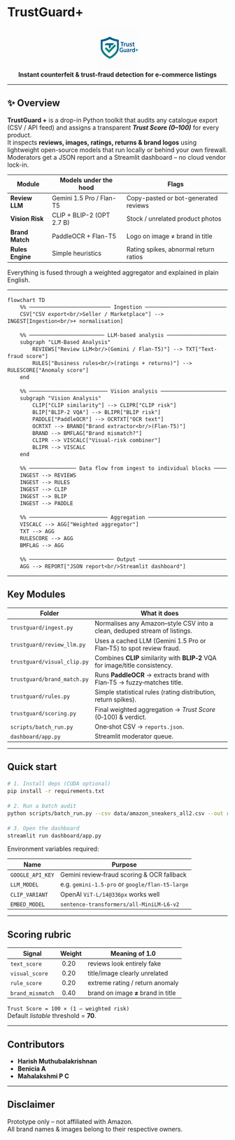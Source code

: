 # TrustGuard+

<p align="center">
  <img 
    src="https://raw.githubusercontent.com/Mharish0341/trustguard/main/assets/logo.png" 
    alt="TrustGuard+ logo" 
    height="95"
  />
  <br/>
  <strong>Instant counterfeit &amp; trust-fraud detection for e-commerce listings</strong>
</p>

---

## ✨ Overview
**TrustGuard +** is a drop-in Python toolkit that audits any catalogue export (CSV / API feed) and assigns a transparent **_Trust Score (0–100)_** for every product.  
It inspects **reviews, images, ratings, returns & brand logos** using lightweight open-source models that run locally or behind your own firewall. Moderators get a JSON report and a Streamlit dashboard – no cloud vendor lock-in.

| Module | Models under the hood | Flags                         |
|--------|----------------------|-------------------------------|
| **Review LLM**       | Gemini 1.5 Pro / Flan-T5    | Copy-pasted or bot-generated reviews |
| **Vision Risk**      | CLIP + BLIP-2 (OPT 2.7 B)  | Stock / unrelated product photos     |
| **Brand Match**      | PaddleOCR + Flan-T5        | Logo on image ≠ brand in title        |
| **Rules Engine**     | Simple heuristics          | Rating spikes, abnormal return ratios |

Everything is fused through a weighted aggregator and explained in plain English.

---

```mermaid
flowchart TD
    %% ────────────────────────── Ingestion ──────────────────────────
    CSV["CSV export<br/>Seller / Marketplace"] --> INGEST[Ingestion<br/>+ normalisation]

    %% ──────────────────────── LLM-based analysis ───────────────────
    subgraph "LLM-Based Analysis"
        REVIEWS["Review LLM<br/>(Gemini / Flan-T5)"] --> TXT["Text-fraud score"]
        RULES["Business rules<br/>(ratings + returns)"] --> RULESCORE["Anomaly score"]
    end

    %% ───────────────────────── Vision analysis ─────────────────────
    subgraph "Vision Analysis"
        CLIP["CLIP similarity"] --> CLIPR["CLIP risk"]
        BLIP["BLIP-2 VQA"] --> BLIPR["BLIP risk"]
        PADDLE["PaddleOCR"] --> OCRTXT["OCR text"]
        OCRTXT --> BRAND["Brand extractor<br/>(Flan-T5)"]
        BRAND --> BMFLAG["Brand mismatch?"]
        CLIPR --> VISCALC["Visual-risk combiner"]
        BLIPR --> VISCALC
    end

    %% ─────────────── Data flow from ingest to individual blocks ────
    INGEST --> REVIEWS
    INGEST --> RULES
    INGEST --> CLIP
    INGEST --> BLIP
    INGEST --> PADDLE

    %% ───────────────────────── Aggregation ─────────────────────────
    VISCALC --> AGG["Weighted aggregator"]
    TXT --> AGG
    RULESCORE --> AGG
    BMFLAG --> AGG

    %% ─────────────────────────── Output ────────────────────────────
    AGG --> REPORT["JSON report<br/>Streamlit dashboard"]

```

</div>

---

## Key Modules

| Folder | What it does |
|--------|--------------|
| `trustguard/ingest.py` | Normalises any Amazon–style CSV into a clean, deduped stream of listings. |
| `trustguard/review_llm.py` | Uses a cached LLM (Gemini 1.5 Pro or Flan‑T5) to spot review fraud. |
| `trustguard/visual_clip.py` | Combines **CLIP** similarity with **BLIP‑2** VQA for image/title consistency. |
| `trustguard/brand_match.py` | Runs **PaddleOCR** → extracts brand with Flan‑T5 → fuzzy‑matches title. |
| `trustguard/rules.py` | Simple statistical rules (rating distribution, return spikes). |
| `trustguard/scoring.py` | Final weighted aggregation → _Trust Score_ (0‑100) & verdict. |
| `scripts/batch_run.py` | One‑shot CSV → `reports.json`. |
| `dashboard/app.py` | Streamlit moderator queue. |

---

## Quick start

```bash
# 1. Install deps (CUDA optional)
pip install -r requirements.txt

# 2. Run a batch audit
python scripts/batch_run.py --csv data/amazon_sneakers_all2.csv --out reports.json

# 3. Open the dashboard
streamlit run dashboard/app.py
```

Environment variables required:

| Name | Purpose |
|------|---------|
| `GOOGLE_API_KEY` | Gemini review‑fraud scoring & OCR fallback |
| `LLM_MODEL` | e.g. `gemini-1.5-pro` or `google/flan-t5-large` |
| `CLIP_VARIANT` | OpenAI `ViT‑L/14@336px` works well |
| `EMBED_MODEL` | `sentence-transformers/all-MiniLM-L6-v2` |

---

## Scoring rubric

| Signal | Weight | Meaning of **1.0** |
|--------|--------|--------------------|
| `text_score` | 0.20 | reviews look entirely fake |
| `visual_score` | 0.20 | title/image clearly unrelated |
| `rule_score` | 0.20 | extreme rating / return anomaly |
| `brand_mismatch` | 0.40 | brand on image **≠** brand in title |

`Trust Score = 100 × (1 – weighted risk)`  
Default _listable_ threshold = **70**.

---

## Contributors

* **Harish Muthubalakrishnan**  
* **Benicia A**  
* **Mahalakshmi P C**

---

## Disclaimer

Prototype only – not affiliated with Amazon.  
All brand names & images belong to their respective owners.
